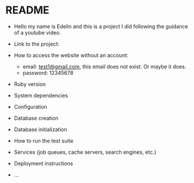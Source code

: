 # README

* Hello my name is Edelin and this is a project I did following the guidance of a youtube video.

* Link to the project: 

* How to access the website without an account: 
	* email: test1@gmail.com, this email does not exist. Or maybe it does.
	* password: 12345678

* Ruby version

* System dependencies

* Configuration

* Database creation

* Database initialization

* How to run the test suite

* Services (job queues, cache servers, search engines, etc.)

* Deployment instructions

* ...
